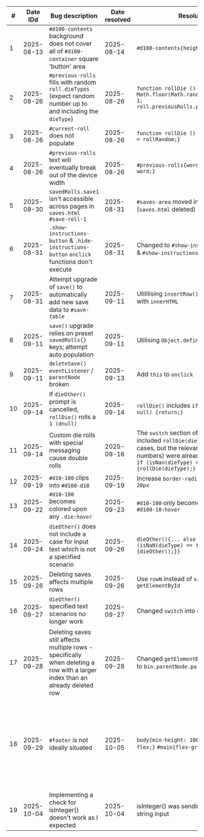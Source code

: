 | # | Date IDd | Bug description | Date resolved | Resolution | Commit | Comments |
|-|-|-|-|-|-|-|
| 1 | 2025-08-13 | `#d100-contents` background does not cover all of `#d100-container` square 'button' area | 2025-08-14 | `#d100-contents{height:80px;}` | [main 1cb5750] Fix #d100-contents background ||
| 2 | 2025-08-26 | `#previous-rolls` fills with random `roll.dieTypes` (expect random number up to and including the `dieType`) | 2025-08-26 | `function rollDie () {let rollRandom = Math.floor(Math.random() * dieType) + 1; roll.previousRolls.push(rollRandom);}` | [main 4cdf303] #previous-rolls functions ||
| 3 | 2025-08-26 | `#current-roll` does not populate | 2025-08-26 | `function rollDie () {roll.currentRoll = rollRandom;}` | [main 1274f7f] #previous-rolls{word-wrap: break-word;} ||
| 4 | 2025-08-26 | `#previous-rolls` text will eventually break out of the device width | 2025-08-26 | `#previous-rolls{word-wrap: break-word;}` | [main 825087d] #previous-rolls{word-wrap: break-word;} ||
| 5 | 2025-08-30 | `savedRolls.save1` isn't accessible across pages in `saves.html` `#save-roll-1` | 2025-08-31 | `#saves-area` moved into `index.html` (`saves.html` deleted) | [main 51127d2] save(){} - functional ||
| 6 | 2025-08-31 | `.show-instructions-button` & `.hide-instructions-button` `onclick` functions don't execute | 2025-08-31 | Changed to `#show-instructions-button` & `#show-instructions-button` | [main e13e4c4] hideInstructions(){} - functional | Well, that was embarrassing |
| 7 | 2025-08-31 | Attempt upgrade of `save()` to automatically add new save data to `#save-table` | 2025-09-11 | Utililising `insertRow()` & `insertCell()` with `innerHTML` | [main b45dfce] upgraded save(){table.insertRow} - functional | Wow, what a bug |
| 8 | 2025-09-11 | `save()` upgrade relies on preset `savedRolls{}` keys; attempt auto population | 2025-09-11 | Utilising `Object.defineProperty()` | [main 102ee88] upgraded save(){Object.defineProperty} - functional ||
| 9 | 2025-09-11 | `deleteSave()` `eventListener` / `parentNode` broken | 2025-09-13 | Add `this` to `onclick` | [main ef2735e] deleteSave(){} - functional ||
| 10 | 2025-09-14 | If `dieOther()` prompt is cancelled, `rollDie()` rolls a `1 (dnull)` | 2025-09-14 | `rollDie()` includes `if (dieType === null) {return;}` | [main 30ebe94] dieOther(){cancelled} - functional ||
| 11 | 2025-09-14 | Custom die rolls with special messaging cause double rolls | 2025-09-16 | The `switch` section of `dieOther()` included `rollDie(dieType);` for relevant cases, but the relevant cases (aka, the numbers) were already being rolled in `if (isNan(dieType) == false) {rollDie(dieType);}` | [main 123ba04] dieOther(){no double rolls} - functional ||
| 12 | 2025-09-19 | `#d10-180` clips into `#d100-d10` | 2025-09-19 | Increase `border-radius` from `15px` to `20px` | [main 65b8fa3] .d100 doesn't clip ||
| 13 | 2025-09-22 | `#d10-180` becomes colored upon any `.die:hover` | 2025-09-23 | `#d10-180` only becomes colored upon `#d100-10:hover` | [main 4b3e39b] dieColor(){d100 upgrade} - functional ||
| 14 | 2025-09-24 | `dieOther()` does not include a case for input text which is not a specified scenario | 2025-09-26 | `dieOther(){... else if (isNaN(dieType) == true){dieOther();}}` | [main 80e86bf] dieOther() restarts if invalid text is input ||
| 15 | 2025-09-26 | Deleting saves affects multiple rows | 2025-09-26 | Use `rowN` instead of `saveIteration` in `getElementById` | [main ad81384] deleteSave() deletes correct row | How did I not notice that before?! |
| 16 | 2025-09-27 | `dieOther()` specified text scenarios no longer work | 2025-09-27 | Changed `switch` into `else if` | [main 15cc536] dieOther(){~~switch~~} | Really should've checked this... |
| 17 | 2025-09-28 | Deleting saves _still_ affects multiple rows - specifically when deleting a row with a larger index than an already deleted row | 2025-09-28 | Changed `getElementById(row-${rowN})` to `bin.parentNode.parentNode` | [main 3e93626] deleteSave() deletes correct row repeatedly ||
| 18 | 2025-09-29 | `#footer` is not ideally situated | 2025-10-05 | `body{min-height: 100vh; display: flex;}` `#main{flex-grow: 9;}` | [main dd6ef4d] Footer at bottom of screen on big screens | Aim was to use JS to toggle `.footer-fixed` when body height is smaller than window height, but I can't find appropriate functions |
| 19 | 2025-10-04 | Implementing a check for isInteger() doesn't work as I expected | 2025-10-04 | isInteger() was sending `false` due to string input | [main 2bc5b87] Update user story 2 | #duh |